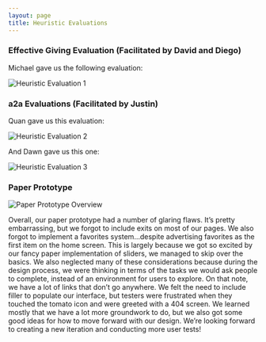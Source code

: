 ```yaml
---
layout: page
title: Heuristic Evaluations
---
```


### Effective Giving Evaluation (Facilitated by David and Diego)
Michael gave us the following evaluation:

![Heuristic Evaluation 1](/sousshopper/img/HeuristicEvals/HeuristicEval1.jpg)



### a2a Evaluations (Facilitated by Justin)
Quan gave us this evaluation:

![Heuristic Evaluation 2](/sousshopper/img/HeuristicEvals/HeuristicEval2.jpg)


And Dawn gave us this one:

![Heuristic Evaluation 3](/sousshopper/img/HeuristicEvals/HeuristicEval3.jpg)



### Paper Prototype
![Paper Prototype Overview](/sousshopper/img/PaperPrototype/overview.jpg)

Overall, our paper prototype had a number of glaring flaws. It’s pretty embarrassing, but we forgot to include exits on most of our pages. We also forgot to implement a favorites system...despite advertising favorites as the first item on the home screen. This is largely because we got so excited by our fancy paper implementation of sliders, we managed to skip over the basics. We also neglected many of these considerations because during the design process, we were thinking in terms of the tasks we would ask people to complete, instead of an environment for users to explore. On that note, we have a lot of links that don’t go anywhere. We felt the need to include filler to populate our interface, but testers were frustrated when they touched the tomato icon and were greeted with a 404 screen. We learned mostly that we have a lot more groundwork to do, but we also got some good ideas for how to move forward with our design. We’re looking forward to creating a new iteration and conducting more user tests!
